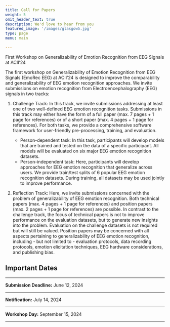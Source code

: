```yaml
---
title: Call for Papers
weight: 5
omit_header_text: true
description: We'd love to hear from you
featured_image: '/images/glasgow5.jpg'
type: page
menu: main

---
```


First Workshop on Generalizability of Emotion Recognition from EEG Signals at ACII’24

The first workshop on Generalizability of Emotion Recognition from EEG Signals (EmoRec EEG) at ACII’24 is designed to improve the comparability and generalizability of EEG emotion recognition approaches. We invite submissions on emotion recognition from Electroencephalography (EEG) signals in two tracks:
1. Challenge Track: In this track, we invite submissions addressing at least one of two well-defined EEG emotion recognition tasks. Submissions in this track may either have the form of a full paper (max. 7 pages + 1 page for references) or of a short paper (max. 4 pages + 1 page for references). For both tasks, we provide a comprehensive software framework for user-friendly pre-processing, training, and evaluation. 
   - Person-dependent task: In this task, participants will develop models that are trained and tested on the data of a specific participant. All models will be evaluated on six major EEG emotion recognition datasets. 
   - Person-independent task: Here, participants will develop approaches for EEG emotion recognition that generalize across users. We provide train/test splits of 6 popular EEG emotion recognition datasets. During training, all datasets may be used jointly to improve performance.
      
2. Reflection Track: Here, we invite submissions concerned with the problem of generalizability of EEG emotion recognition. Both technical papers (max. 4 pages + 1 page for references) and position papers (max. 2 pages + 1 page for references) are possible. In contrast to the challenge track, the focus of technical papers is not to improve performance on the evaluation datasets, but to generate new insights into the problem. Evaluation on the challenge datasets is not required but will still be valued. Position papers may be concerned with all aspects pertaining to generalizability of EEG emotion recognition, including - but not limited to - evaluation protocols, data recording protocols, emotion elicitation techniques, EEG hardware considerations, and publishing bias.


## **Important Dates**
---
**Submission Deadline:** June 12, 2024 <br>

---
**Notification:** July 14, 2024 <br>

---
**Workshop Day:** September 15, 2024

---
